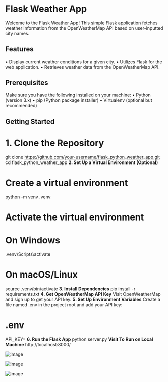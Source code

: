 # Flask Weather App
Welcome to the Flask Weather App! This simple Flask application fetches weather information from the OpenWeatherMap API based on user-inputted city names.

## Features
•	Display current weather conditions for a given city.
•	Utilizes Flask for the web application.
•	Retrieves weather data from the OpenWeatherMap API.

## Prerequisites
Make sure you have the following installed on your machine:
•	Python (version 3.x)
•	pip (Python package installer)
•	Virtualenv (optional but recommended)

## Getting Started
# 1. Clone the Repository
git clone https://github.com/your-username/flask_python_weather_app.git
cd flask_python_weather_app
**2. Set Up a Virtual Environment (Optional)**
# Create a virtual environment
python -m venv .venv
# Activate the virtual environment
# On Windows
.venv\Scripts\activate
# On macOS/Linux
source .venv/bin/activate
**3. Install Dependencies**
pip install -r requirements.txt
**4. Get OpenWeatherMap API Key**
Visit OpenWeatherMap and sign up to get your API key.
**5. Set Up Environment Variables**
Create a file named .env in the project root and add your API key:
# .env
API_KEY=<Your API Key>
**6. Run the Flask App**
python server.py
 **Visit To Run on Local Machine**
 http://localhost:8000/

 
   
 ![image](https://github.com/ali-log/flask_python_weather_app/assets/142591226/faa8c58a-d5d0-481b-99b8-f976bd01a683)

 ![image](https://github.com/ali-log/flask_python_weather_app/assets/142591226/aee32f1f-2aa1-4e8f-a91d-6935d724be21)

 ![image](https://github.com/ali-log/flask_python_weather_app/assets/142591226/289d9ec4-b579-48d3-86a9-6cee8a289eac)



